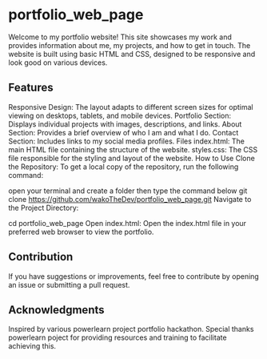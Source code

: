 # portfolio_web_page

Welcome to my portfolio website! This site showcases my work and provides information about me, my projects, and how to get in touch. The website is built using basic HTML and CSS, designed to be responsive and look good on various devices.

## Features
Responsive Design: The layout adapts to different screen sizes for optimal viewing on desktops, tablets, and mobile devices.
Portfolio Section: Displays individual projects with images, descriptions, and links.
About Section: Provides a brief overview of who I am and what I do.
Contact Section: Includes links to my social media profiles.
Files
index.html: The main HTML file containing the structure of the website.
styles.css: The CSS file responsible for the styling and layout of the website.
How to Use
Clone the Repository: To get a local copy of the repository, run the following command:

open your terminal and create a folder then type the command below
git clone https://github.com/wakoTheDev/portfolio_web_page.git
Navigate to the Project Directory:


cd portfolio_web_page
Open index.html: Open the index.html file in your preferred web browser to view the portfolio.


## Contribution
If you have suggestions or improvements, feel free to contribute by opening an issue or submitting a pull request.



## Acknowledgments
Inspired by various powerlearn project portfolio hackathon.
Special thanks powerlearn poject for providing resources and training to facilitate achieving this.
